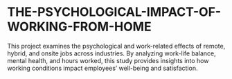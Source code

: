 # THE-PSYCHOLOGICAL-IMPACT-OF-WORKING-FROM-HOME
This project examines the psychological and work-related effects of remote, hybrid, and onsite jobs across industries. By analyzing work-life balance, mental health, and hours worked, this study provides insights into how working conditions impact employees’ well-being and satisfaction.
